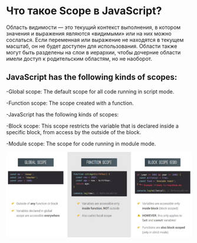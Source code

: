 # Что такое Scope в JavaScript?
Область видимости — это текущий контекст выполнения, в котором значения и выражения
являются «видимыми» или на них можно сослаться. Если переменная или выражение не находятся в текущем
масштаб, он не будет доступен для использования. Области также могут быть разделены на слои в иерархии,
чтобы дочерние области имели доступ к родительским областям, но не наоборот.

## JavaScript has the following kinds of scopes:
 -Global scope: The default scope for all code running in script mode.


-Function scope: The scope created with a function.


-JavaScript has the following kinds of scopes:


-Block scope: This scope restricts the variable that is declared
inside a specific block, from access by the outside of the block.


-Module scope: The scope for code running in module mode.

![](/Screenshot%202023-04-16%20at%2014-27-13%20JAVA%20SCRIPT%20-%20LectureNew-2.pdf.png "")
